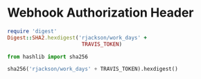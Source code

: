 
# Webhook Authorization Header

```ruby
require 'digest'
Digest::SHA2.hexdigest('rjackson/work_days' + 
                        TRAVIS_TOKEN)
```

```python
from hashlib import sha256

sha256('rjackson/work_days' + TRAVIS_TOKEN).hexdigest()
```
